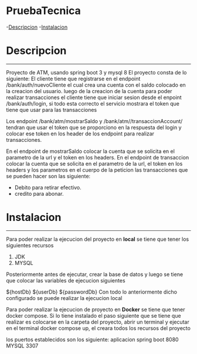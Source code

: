 # PruebaTecnica 

-[Descripcion](Descripcion)
-[Instalacion](Instalacion)

# Descripcion
***
Proyecto de ATM, usando spring boot 3 y mysql 8 
El proyecto consta de lo siguiente:
El cliente tiene que registrarse en el endpoint /bank/auth/nuevoCliente el cual crea una cuenta con el saldo colocado en la creacion del usuario.
luego de la creacion de la cuenta para poder realizar transacciones el cliente tiene que iniciar sesion desde el enpoint /bank/auth/login, si todo esta
correcto el servicio mostrara el token que tiene que usar para las transacciones

Los endpoint /bank/atm/mostrarSaldo y /bank/atm//transaccionAccount/ tendran que usar el token que se proporciono en la respuesta del login 
y colocar ese token en los header de los endpoint para realizar transacciones.

En el endpoint de mostrarSaldo colocar la cuenta que se solicita en el parametro de la url y el token en los headers.
En el endpoint de transaccion colocar la cuenta que se solicita en el parametro de la url, el token en los headers y los parametros en el cuerpo de la peticion
las transacciones que se pueden hacer son las siguiente:
- Debito para retirar efectivo.
- credito para abonar.


# Instalacion
***
Para poder realizar la ejecucion del proyecto en **local** se tiene que tener los siguientes recursos
1. JDK
2. MYSQL

Posteriormente antes de ejecutar, crear la base de datos y luego se tiene que colocar las variables de ejecucion siguientes

${hostDb}
${userDb}
${passwordDb}
Con todo lo anteriormente dicho configurado se puede realizar la ejecucion local

Para poder realizar la ejecucion de proyecto en **Docker** se tiene que tener docker compose. Si lo tiene instalado 
el paso siguiente que se tiene que realizar es colocarse en la carpeta del proyecto, abrir un terminal y ejecutar en el terminal 
docker compose up, el creara todos los recursos del proyecto

los puertos establecidos son los siguiente:
aplicacion spring boot 8080
MYSQL 3307

